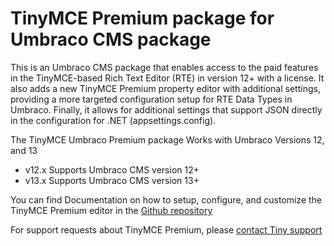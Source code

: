 # TinyMCE Premium package for Umbraco CMS package
This is an Umbraco CMS package that enables access to the paid features in the TinyMCE-based Rich Text Editor (RTE) in version 12+ with a license. It also adds a new TinyMCE Premium property editor with additional settings, providing a more targeted configuration setup for RTE Data Types in Umbraco. Finally, it allows for additional settings that support JSON directly in the configuration for .NET (appsettings.config).

The TinyMCE Umbraco Premium package Works with Umbraco Versions 12, and 13

* v12.x Supports Umbraco CMS version 12+
* v13.x Supports Umbraco CMS version 13+

You can find Documentation on how to setup, configure, and customize the TinyMCE Premium editor in the [Github repository](https://github.com/ProWorksCorporation/TinyMCE-Umbraco)

For support requests about TinyMCE Premium, please [contact Tiny support](https://support.tiny.cloud/)